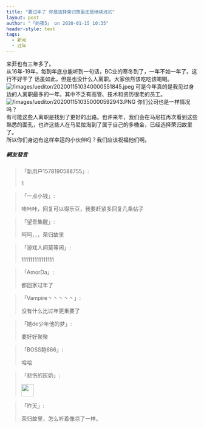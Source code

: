```yaml
---
title: "要过年了 你是选择荣归故里还是继续消沉"
layout: post
author: "「的夜5」 on 2020-01-15 10:35"
header-style: text
tags:
  - 新闻
  - 过年
---
```


来菲也有三年多了。<input type="hidden" value="菲乐园提供">
<br>
从16年-19年，每到年底总能听到一句话，BC业的寒冬到了，一年不如一年了。这行不好干了
话虽如此，但是也没什么人离职。大家依然该吃吃该喝喝。
<img src="http://images.feileyuan.com/images/ueditor/2020011510340000551845.jpeg" title="/images/ueditor/2020011510340000551845.jpeg" alt="/images/ueditor/2020011510340000551845.jpeg">
可是今年真的是我见过身边的人离职最多的一年。其中不乏有高管、技术和资历很老的员工。
<img src="http://images.feileyuan.com/images/ueditor/2020011510350000592943.PNG" title="/images/ueditor/2020011510350000592943.PNG" alt="/images/ueditor/2020011510350000592943.PNG">
你们公司也是一样情况吗？
<br>
有可能这些人离职是找到了更好的出路。也许来年，我们会在马尼拉再次看到这些熟悉的面孔，也许这些人在马尼拉淘到了属于自己的多桶金，已经选择荣归故里了。
<br>
所以你们身边有这样幸运的小伙伴吗？我们应该祝福他们啊。
<br>

##### 網友發言 
> 「新用户1578190588755」:
> <p>1</p>

> 「一点小钱」:
> <p>哇咔咔，回复可以得乐豆，我要赶紧多回复几条帖子</p>

> 「望吾集醒」:
> <p>呵呵，，，荣归故里</p>

> 「游戏人间莫等闲」:
> <p>111111111111111</p>

> 「AmorDa」:
> <p>都回家过年了</p>

> 「Vampire丶丶丶丶丶」:
> <p>没有什么比过年更重要了</p>

> 「她de少年他的梦」:
> <p>要好好聚聚</p>

> 「BOSS鲍666」:
> <p>哈哈</p>

> 「悲伤的灰奶」:
> <p><img src="http://images.feileyuan.com/images/ueditor/dialogs/emotion/images/tsj/t_0005.gif" width="32" height="32"></p>

> 「昨天」:
> <p>荣归故里，怎么听着像凉了一样。</p>


